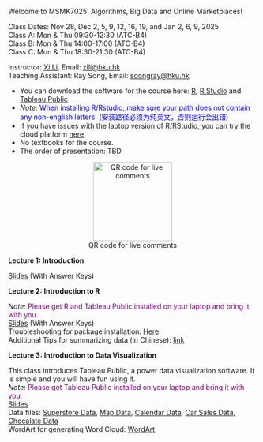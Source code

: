 Welcome to MSMK7025: Algorithms, Big Data and Online Marketplaces!          

Class Dates: Nov 28, Dec 2, 5, 9, 12, 16, 19, and Jan 2, 6, 9, 2025         
Class A: Mon & Thu 09:30-12:30 (ATC-B4)          
Class B: Mon & Thu 14:00-17:00 (ATC-B4)             
Class C: Mon & Thu 18:30-21:30 (ATC-B4)            


Instructor: [Xi Li](https://www.fbe.hku.hk/people/xi-li/),  Email: xili@hku.hk    
Teaching Assistant: Ray Song, Email: soongray@hku.hk      

- You can download the software for the course here: [R](https://cloud.r-project.org/), [R Studio](https://www.rstudio.com/products/rstudio/download/#download) and [Tableau Public](https://www.tableau.com/en-gb/products/public/download)    
- *Note:* <span style="color:blue">When installing R/Rstudio, make sure your path does not contain any non-english letters. (安装路径必须为纯英文，否则运行会出错) </span>
- If you have issues with the laptop version of R/RStudio, you can try the cloud platform [here](https://login.rstudio.cloud/).        
- No textbooks for the course.
- The order of presentation: TBD    

<div  align="center">    
<img src="https://ximarketing.github.io/class/ABOM/qrcode.png" width = "160" height = "160" alt="QR code for live comments" align=center />           
</div>        
<div  align="center">  
QR code for live comments   
</div>         

**Lecture 1: Introduction**    

[Slides](https://ximarketing.github.io/class/ABOM/a91c1dfe80539381caf15228e9b6d163f3268a7c/1-intro.pdf) (With Answer Keys)        

**Lecture 2: Introduction to R**    

*Note:* <span style="color:purple">Please get R and Tableau Public installed on your laptop and bring it with you. </span>       
[Slides](https://ximarketing.github.io/class/ABOM/a91c1dfe80539381caf15228e9b6d163f3268a7c/2-r.pdf) (With Answer Keys)        
Troubleshooting for package installation: [Here](https://ximarketing.github.io/class/package.html)       
Additional Tips for summarizing data (in Chinese): [link](https://baijiahao.baidu.com/s?id=1734880473581252690&wfr=spider&for=pc)       

**Lecture 3: Introduction to Data Visualization**   

This class introduces Tableau Public, a power data visualization software. It is simple and you will have fun using it.    
*Note:* <span style="color:purple">Please get Tableau Public installed on your laptop and bring it with you. </span>       
[Slides](https://ximarketing.github.io/class/ABOM/a91c1dfe80539381caf15228e9b6d163f3268a7c/3-vis.pdf)    
Data files: [Superstore Data](https://ximarketing.github.io/class/Superstore_Data.xls), [Map Data](https://ximarketing.github.io/data/tableau_map.xlsx), [Calendar Data](https://ximarketing.github.io/data/tableau_calendar.xlsx), [Car Sales Data](https://ximarketing.github.io/data/carsales.xlsx), [Chocalate Data](https://ximarketing.github.io/data/tableau_chocolate.xlsx)          
WordArt for generating Word Cloud: [WordArt](https://wordart.com/)    

